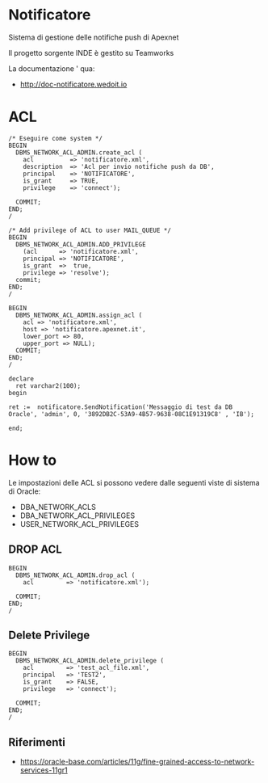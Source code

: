 Notificatore
============

Sistema di gestione delle notifiche push di Apexnet

Il progetto sorgente INDE è gestito su Teamworks

La documentazione ' qua:

* http://doc-notificatore.wedoit.io

ACL
===
```plsql
/* Eseguire come system */
BEGIN
  DBMS_NETWORK_ACL_ADMIN.create_acl (
    acl          => 'notificatore.xml', 
    description  => 'Acl per invio notifiche push da DB',
    principal    => 'NOTIFICATORE',
    is_grant     => TRUE, 
    privilege    => 'connect');

  COMMIT;
END;
/

/* Add privilege of ACL to user MAIL_QUEUE */
BEGIN
  DBMS_NETWORK_ACL_ADMIN.ADD_PRIVILEGE
    (acl      => 'notificatore.xml', 
    principal => 'NOTIFICATORE',
    is_grant  =>  true, 
    privilege => 'resolve');
  commit;
END;
/

BEGIN
  DBMS_NETWORK_ACL_ADMIN.assign_acl (
    acl => 'notificatore.xml',
    host => 'notificatore.apexnet.it', 
    lower_port => 80,
    upper_port => NULL); 
  COMMIT;
END;
/

declare
  ret varchar2(100);
begin

ret :=  notificatore.SendNotification('Messaggio di test da DB Oracle', 'admin', 0, '3892DB2C-53A9-4B57-9638-08C1E91319C8' , 'IB');

end;

```

How to
======

Le impostazioni delle ACL si possono vedere dalle seguenti viste di sistema di Oracle:

* DBA_NETWORK_ACLS
* DBA_NETWORK_ACL_PRIVILEGES
* USER_NETWORK_ACL_PRIVILEGES


DROP ACL
----------

```plsql
BEGIN
  DBMS_NETWORK_ACL_ADMIN.drop_acl ( 
    acl         => 'notificatore.xml');

  COMMIT;
END;
/
```

Delete Privilege
----------------

```plsql
BEGIN
  DBMS_NETWORK_ACL_ADMIN.delete_privilege ( 
    acl         => 'test_acl_file.xml', 
    principal   => 'TEST2',
    is_grant    => FALSE, 
    privilege   => 'connect');

  COMMIT;
END;
/
```

Riferimenti
-----------
* https://oracle-base.com/articles/11g/fine-grained-access-to-network-services-11gr1

